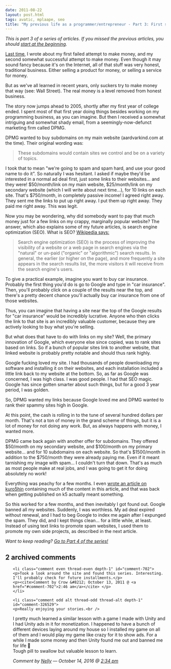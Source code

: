 ```yaml
---
date: 2011-08-22
layout: post.html
tags: avatic, mplaape, seo
title: "My previous life as a programmer/entrepreneur - Part 3: First steps into the dirty underworld of search engine optimization"
---
```


<p><em>This is part 3 of a series of articles. If you missed the previous articles, you should <a href="/2011/08/my-previous-life-as-a-programmerentrepreneur-part-1-origins/">start at the beginning</a>.</em></p>

<p><a href="/2011/08/my-previous-life-as-a-programmerentrepreneur-part-2-software-development-business-development/">Last time</a>, I wrote about my first failed attempt to make money, and my second somewhat successful attempt to make money. Even though it may sound fancy because it's on the Internet, all of that stuff was very honest, traditional business. Either selling a product for money, or selling a service for money.</p>

<p>But as we've all learned in recent years, only suckers try to make money that way (see: Wall Street). The real money is a level removed from honest business.</p>

<!--more-->

<p>The story now jumps ahead to 2005, shortly after my first year of college ended. I spent most of that first year doing things besides working on my programming business, as you can imagine. But then I received a somewhat intriguing and somewhat shady email, from a seemingly-now-defunct marketing firm called DPMG.</p>

<p>DPMG wanted to buy subdomains on my main website (aardvarkind.com at the time). Their original wording was:</p>

<blockquote>These subdomains would contain sites we control and be on a variety of topics.</blockquote>

<p>I took that to mean "we're going to spam and spam hard, and use your good name to do it". So naturally I was hesitant. I asked if maybe they'd be interested in a normal ad deal first, just some links to their websites... and they were! $50/month/link on my main website, $25/month/link on my secondary website (which I will write about next time...), for 10 links on each site. That's $750/month, in completely passive income! I agreed right away. They sent me the links to put up right away. I put them up right away. They paid me right away. This was legit.</p>

<p>Now you may be wondering, why did somebody want to pay that much money just for a few links on my crappy, marginally popular website? The answer, which also explains some of my future articles, is search engine optimization (SEO). What is SEO? <a href="http://en.wikipedia.org/wiki/Search_engine_optimization">Wikipedia says:</a></p>

<blockquote>Search engine optimization (SEO) is the process of improving the visibility of a website or a web page in search engines via the "natural" or un-paid ("organic" or "algorithmic") search results. In general, the earlier (or higher on the page), and more frequently a site appears in the search results list, the more visitors it will receive from the search engine's users.</blockquote>

<p>To give a practical example, imagine you want to buy car insurance. Probably the first thing you'd do is go to Google and type in "car insurance". Then, you'll probably click on a couple of the results near the top, and there's a pretty decent chance you'll actually buy car insurance from one of those websites.</p>

<p>Thus, you can imagine that having a site near the top of the Google results for "car insurance" would be incredibly lucrative. Anyone who then clicks the link to that site is an incredibly valuable customer, because they are actively looking to buy what you're selling.</p>

<p>But what does that have to do with links on my site? Well, the primary innovation of Google, which everyone else since copied, was to rank sites based on links. So if a bunch of popular sites link to another website, that linked website is probably pretty notable and should thus rank highly.</p>

<p>Google fucking loved my site. I had thousands of people downloading my software and installing it on their websites, and each installation included a little link back to my website at the bottom. So, as far as Google was concerned, I was high class. I was good people. I had that SEO magic. Google has since gotten smarter about such things, but for a good 3 year period, I was golden.</p>

<p>So, DPMG wanted my links because Google loved me and DPMG wanted to rank their spammy sites high in Google.</p>

<p>At this point, the cash is rolling in to the tune of several hundred dollars per month. That's not a ton of money in the grand scheme of things, but it is a lot of money for not doing any work. But, as always happens with money, I wanted more.</p>

<p>DPMG came back again with another offer for subdomains. They offered $50/month on my secondary website, and $100/month on my primary website... and for 10 subdomains on each website. So that's $1500/month in addition to the $750/month they were already paying me. Even if it meant tarnishing my image with spam... I couldn't turn that down. That's as much as most people make at real jobs, and I was going to get it for doing absolutely no work!</p>

<p>Everything was peachy for a few months. I even <a href="http://www.kuro5hin.org/story/2005/6/15/161146/761">wrote an article on kuro5hin</a> containing much of the content in this article, and that was back when getting published on k5 actually meant something.</p>

<p>So this worked for a few months, and then inevitably I got found out. Google banned all my websites. Suddenly, I was worthless. My ad deal expired without renewal, and I had to beg Google to index me again after I expunged the spam. They did, and I kept things clean... for a little while, at least. Instead of using text links to promote spam websites, I used them to promote my own side projects, as described in the next article.</p>

<p><em>Want to keep reading? <a href="/2011/11/my-previous-life-as-a-programmerentrepreneur-part-4-avatic/">Go to Part 4 of the series!</a></em></p>

<h2 id="comments">2 archived comments</a>
</h2>

<ol id="commentlist">

    <li class="comment even thread-even depth-1" id="comment-702">
    <p>Took a look around the site and found this series. Interesting. I'll probably check for future installments.</p>
    <p><cite>Comment by Crow &#8212; October 13, 2011 @ <a href="#comment-702">2:46 am</a></cite> </p>
    </li>

    <li class="comment odd alt thread-odd thread-alt depth-1" id="comment-326529">
    <p>Really enjoying your stories.<br />
I pretty much learned a similar lesson with a game I made with Unity and I had Unity ads in it for monetization. I happened to have a bunch of different devices laying around my house so I installed my game on all of them and I would play my game like crazy for it to show ads. For a while I made some money and then Unity found me out and banned me for life 🙁<br />
Tough pill to swallow but valuable lesson to learn.</p>
    <p><cite>Comment by <a href='http://iballup.com' rel='external nofollow' class='url'>Nelly</a> &#8212; October 14, 2016 @ <a href="#comment-326529">2:34 pm</a></cite> </p>
    </li>


</ol>
